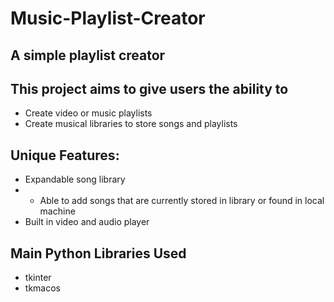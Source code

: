 # Music-Playlist-Creator
## A simple playlist creator 
## This project aims to give users the ability to 
* Create video or music playlists
* Create musical libraries to store songs and playlists
## Unique Features: 
* Expandable song library
* * Able to add songs that are currently stored in library or found in local machine
* Built in video and audio player
## Main Python Libraries Used
* tkinter
* tkmacos
